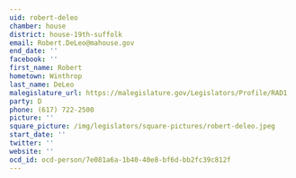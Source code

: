 ```yaml
---
uid: robert-deleo
chamber: house
district: house-19th-suffolk
email: Robert.DeLeo@mahouse.gov
end_date: ''
facebook: ''
first_name: Robert
hometown: Winthrop
last_name: DeLeo
malegislature_url: https://malegislature.gov/Legislators/Profile/RAD1
party: D
phone: (617) 722-2500
picture: ''
square_picture: /img/legislators/square-pictures/robert-deleo.jpeg
start_date: ''
twitter: ''
website: ''
ocd_id: ocd-person/7e081a6a-1b40-40e8-bf6d-bb2fc39c812f
---
```

